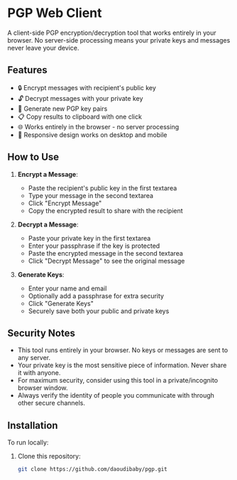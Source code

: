 # PGP Web Client

A client-side PGP encryption/decryption tool that works entirely in your browser. No server-side processing means your private keys and messages never leave your device.

## Features

- 🔒 Encrypt messages with recipient's public key
- 🔓 Decrypt messages with your private key
- 🔑 Generate new PGP key pairs
- 📋 Copy results to clipboard with one click
- 🌐 Works entirely in the browser - no server processing
- 📱 Responsive design works on desktop and mobile

## How to Use

1. **Encrypt a Message**:

   - Paste the recipient's public key in the first textarea
   - Type your message in the second textarea
   - Click "Encrypt Message"
   - Copy the encrypted result to share with the recipient

2. **Decrypt a Message**:

   - Paste your private key in the first textarea
   - Enter your passphrase if the key is protected
   - Paste the encrypted message in the second textarea
   - Click "Decrypt Message" to see the original message

3. **Generate Keys**:
   - Enter your name and email
   - Optionally add a passphrase for extra security
   - Click "Generate Keys"
   - Securely save both your public and private keys

## Security Notes

- This tool runs entirely in your browser. No keys or messages are sent to any server.
- Your private key is the most sensitive piece of information. Never share it with anyone.
- For maximum security, consider using this tool in a private/incognito browser window.
- Always verify the identity of people you communicate with through other secure channels.

## Installation

To run locally:

1. Clone this repository:
   ```bash
   git clone https://github.com/daoudibaby/pgp.git
   ```
